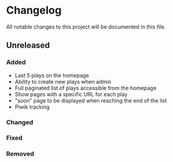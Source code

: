 # Changelog
All notable changes to this project will be documented in this file.

## Unreleased
### Added
- Last 5 plays on the homepage
- Ability to create new plays when admin
- Full paginated list of plays accessible from the homepage
- Show pages with a specific URL for each play
- "soon" page to be displayed when reaching the end of the list
- Piwik tracking

### Changed

### Fixed

### Removed
